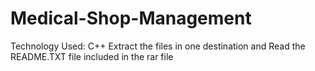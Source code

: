 # Medical-Shop-Management
Technology Used: C++
Extract the files in one destination and Read the README.TXT file included in the rar file
